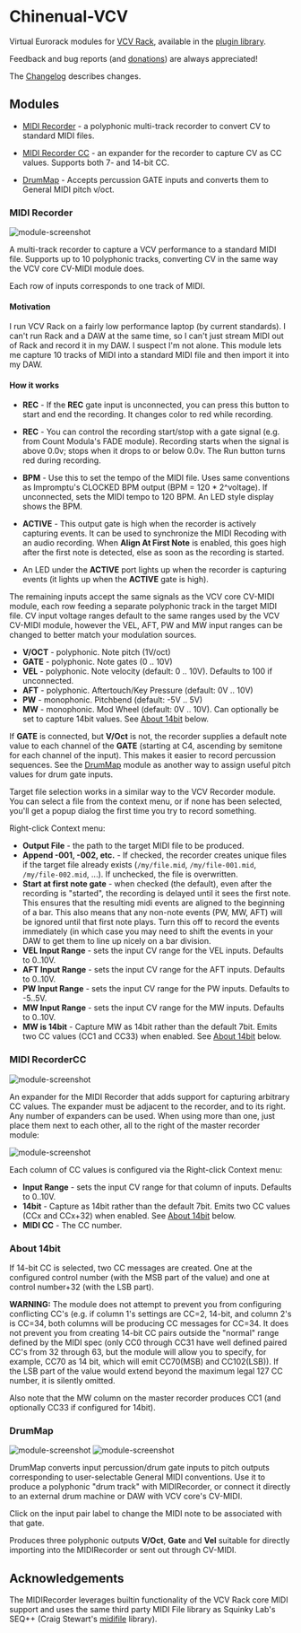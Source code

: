 # Chinenual-VCV

Virtual Eurorack modules for [VCV Rack](https://vcvrack.com), available in the [plugin library](https://library.vcvrack.com/).

Feedback and bug reports (and [donations](https://paypal.me/chinenual)) are always appreciated!

The [Changelog](./CHANGELOG.md) describes changes.

## Modules

* [MIDI Recorder](#midi-recorder) - a polyphonic multi-track recorder
  to convert CV to standard MIDI files.
  
* [MIDI Recorder CC](#midi-recordercc) - an expander for the recorder
  to capture CV as CC values. Supports both 7- and 14-bit CC.

* [DrumMap](#drummap) - Accepts percussion GATE inputs and converts them to General MIDI pitch v/oct.

### MIDI Recorder

![module-screenshot](./doc/MIDIRecorder.png)

A multi-track recorder to capture a VCV performance to a standard MIDI
file.   Supports up to 10 polyphonic tracks, converting CV in the same
way the VCV core CV-MIDI module does.

Each row of inputs corresponds to one track of MIDI. 

#### Motivation

I run VCV Rack on a fairly low performance laptop (by current
standards).  I can't run Rack and a DAW at the same time, so I can't
just stream MIDI out of Rack and record it in my DAW.   I suspect I'm
not alone.   This module lets me capture 10 tracks of MIDI into a standard MIDI
file and then import it into my DAW.

####  How it works

* **REC**  - If the **REC** gate input is unconnected, you can press
  this button to start and end the recording.  It changes color to red
  while recording.
  
* **REC** - You can control the recording start/stop with a gate
  signal (e.g. from Count Modula's FADE module).   Recording starts
  when the signal
  is above 0.0v; stops when it drops to or below 0.0v.   The Run
  button turns red during recording.
  
* **BPM** - Use this to set the tempo of the MIDI file.  Uses same
  conventions as Impromptu's CLOCKED BPM output (BPM = 120 * 2^voltage).  If unconnected, sets the MIDI tempo
  to 120 BPM.  An LED style display shows the BPM.

* **ACTIVE** - This output gate is high when the recorder is actively
   capturing events.  It can be used to synchronize
  the MIDI Recoding with an audio recording.  When **Align At First
  Note** is enabled, this goes high after the first note is
  detected, else as soon as the recording is started.
  
*  An LED under the **ACTIVE** port lights up when the recorder
   is capturing events (it lights up when the **ACTIVE**
   gate is high).

   
The remaining inputs accept the same signals as the VCV core
CV-MIDI module, each row feeding a separate polyphonic track in the
target MIDI file.  CV input voltage ranges default to the same ranges
used by the VCV 
CV-MIDI module, however the VEL, AFT, PW and MW input ranges can be
changed to better match your modulation sources.  

* **V/OCT** - polyphonic. Note pitch (1V/oct)
* **GATE** - polyphonic. Note gates (0 .. 10V)
* **VEL**  - polyphonic. Note velocity (default: 0 .. 10V).  Defaults to 100 if unconnected.
* **AFT** - polyphonic. Aftertouch/Key Pressure (default: 0V .. 10V)
* **PW** - monophonic. Pitchbend (default: -5V .. 5V)
* **MW** - monophonic. Mod Wheel (default: 0V .. 10V).  Can optionally
  be set to capture 14bit values. See [About 14bit](#about-14bit) below.

If **GATE** is connected, but **V/Oct** is not, the recorder supplies a default note value to each channel of the **GATE** (starting at C4, ascending by semitone for each channel of the input).  This makes it easier to record percussion sequences.  See the [DrumMap](#drummap) module as another way to assign useful pitch values for drum gate inputs.

Target file selection works in a similar way to the VCV Recorder
module.  You can select a file from the context menu, or if none has
been selected, you'll get a popup dialog the first time you try to
record something. 

Right-click Context menu:

* **Output File** - the path to the target MIDI file to be produced.
* **Append -001, -002, etc.** - If checked, the recorder creates unique files if the target
  file already exists (`/my/file.mid`,  `/my/file-001.mid`,
  `/my/file-002.mid`, ...). If unchecked, the file is overwritten.
* **Start at first note gate** - when checked (the default), even
  after the recording is "started", the
  recording is delayed until it sees the first note.  This ensures that the
  resulting midi events are aligned to the beginning of a bar.   This
  also means that any non-note events (PW, MW, AFT) will be ignored
  until that first note plays.    Turn this off to record the events
  immediately (in which case you may need to shift the events in your
  DAW to get them to line up nicely on a bar division.
* **VEL Input Range** - sets the input CV range for the VEL inputs.
  Defaults to 0..10V.
* **AFT Input Range** - sets the input CV range for the AFT inputs.
  Defaults to 0..10V.
* **PW Input Range** - sets the input CV range for the PW inputs.
  Defaults to -5..5V.
* **MW Input Range** - sets the input CV range for the MW inputs.
  Defaults to 0..10V.
* **MW is 14bit** - Capture MW as 14bit rather than the default
  7bit. Emits two CC values (CC1 and CC33) when enabled.  See
  [About 14bit](#about-14bit) below. 

### MIDI RecorderCC

![module-screenshot](./doc/MIDIRecorderCC.png)

An expander for the MIDI Recorder that adds support for capturing
arbitrary CC values.   The expander must be adjacent to the recorder,
and to its right.  Any number of expanders can be used. When using
more than one, just place them next to each other, all to the right of
the master recorder module:

![module-screenshot](./doc/MIDIRecorder-ExpanderChain.png)

Each column of CC values is configured via  the Right-click Context menu:

* **Input Range** - sets the input CV range for that column of
  inputs. Defaults to 0..10V.
* **14bit** - Capture as 14bit rather than the default
  7bit. Emits two CC values (CCx and CCx+32) when enabled.  See
  [About 14bit](#about-14bit) below. 
* **MIDI CC** - The CC number.   


### About 14bit

If 14-bit CC is selected, two CC messages are created.  One at the
configured control number (with the MSB part of the value) and one at
control number+32 (with the LSB part).

**WARNING:** 
The module does not attempt to prevent you from configuring
conflicting CC's (e.g. if column 1's settings are CC=2, 14-bit, and
column 2's is CC=34, both columns will be producing CC messages for
CC=34.  It does not prevent you from creating 14-bit CC pairs outside
the "normal" range defined by the MIDI spec (only CC0 through CC31
have well defined paired CC's from 32 through 63, but the module will
allow you to specify, for example, CC70 as 14 bit, which will emit
CC70(MSB) and CC102(LSB)).   If the LSB part of the value would extend
beyond the maximum legal 127 CC number, it is silently omitted.

Also note that the MW column on the master recorder produces CC1 (and
optionally CC33 if configured for 14bit).

### DrumMap

![module-screenshot](./doc/DrumMap_w_MIDIRecorder.png)
![module-screenshot](./doc/DrumMap_w_CV-MIDI.png)

DrumMap converts input percussion/drum gate inputs to pitch outputs corresponding to user-selectable General MIDI conventions.  Use it to produce a polyphonic "drum track" with MIDIRecorder, or connect it directly to an external drum machine or DAW with VCV core's CV-MIDI.

Click on the input pair label to change the MIDI note to be associated with that gate. 

Produces three polyphonic outputs **V/Oct**, **Gate** and **Vel** suitable for directly importing into the MIDIRecorder or sent out through CV-MIDI.


## Acknowledgements

The MIDIRecorder leverages builtin functionality of the VCV Rack core
MIDI support and uses the same third party MIDI File library as
Squinky Lab's SEQ++ (Craig Stewart's [midifile](https://github.com/craigsapp/midifile) library). 

